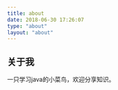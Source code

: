 ```yaml
---
title: about
date: 2018-06-30 17:26:07
type: "about"
layout: "about"
---
```

## 关于我
一只学习java的小菜鸟，欢迎分享知识。

